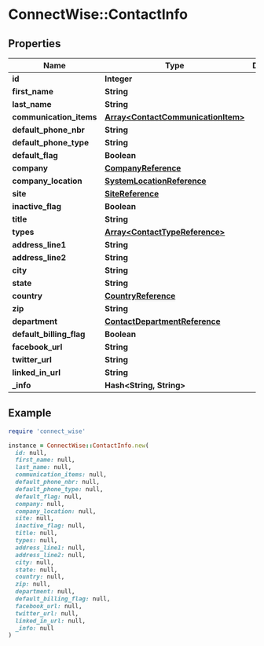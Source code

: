 # ConnectWise::ContactInfo

## Properties

| Name | Type | Description | Notes |
| ---- | ---- | ----------- | ----- |
| **id** | **Integer** |  | [optional] |
| **first_name** | **String** |  | [optional] |
| **last_name** | **String** |  | [optional] |
| **communication_items** | [**Array&lt;ContactCommunicationItem&gt;**](ContactCommunicationItem.md) |  | [optional] |
| **default_phone_nbr** | **String** |  | [optional] |
| **default_phone_type** | **String** |  | [optional] |
| **default_flag** | **Boolean** |  | [optional] |
| **company** | [**CompanyReference**](CompanyReference.md) |  | [optional] |
| **company_location** | [**SystemLocationReference**](SystemLocationReference.md) |  | [optional] |
| **site** | [**SiteReference**](SiteReference.md) |  | [optional] |
| **inactive_flag** | **Boolean** |  | [optional] |
| **title** | **String** |  | [optional] |
| **types** | [**Array&lt;ContactTypeReference&gt;**](ContactTypeReference.md) |  | [optional] |
| **address_line1** | **String** |  | [optional] |
| **address_line2** | **String** |  | [optional] |
| **city** | **String** |  | [optional] |
| **state** | **String** |  | [optional] |
| **country** | [**CountryReference**](CountryReference.md) |  | [optional] |
| **zip** | **String** |  | [optional] |
| **department** | [**ContactDepartmentReference**](ContactDepartmentReference.md) |  | [optional] |
| **default_billing_flag** | **Boolean** |  | [optional] |
| **facebook_url** | **String** |  | [optional] |
| **twitter_url** | **String** |  | [optional] |
| **linked_in_url** | **String** |  | [optional] |
| **_info** | **Hash&lt;String, String&gt;** |  | [optional] |

## Example

```ruby
require 'connect_wise'

instance = ConnectWise::ContactInfo.new(
  id: null,
  first_name: null,
  last_name: null,
  communication_items: null,
  default_phone_nbr: null,
  default_phone_type: null,
  default_flag: null,
  company: null,
  company_location: null,
  site: null,
  inactive_flag: null,
  title: null,
  types: null,
  address_line1: null,
  address_line2: null,
  city: null,
  state: null,
  country: null,
  zip: null,
  department: null,
  default_billing_flag: null,
  facebook_url: null,
  twitter_url: null,
  linked_in_url: null,
  _info: null
)
```

